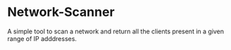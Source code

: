 # Network-Scanner
A simple tool to scan a network and return all the clients present in a given range of IP adddresses.
